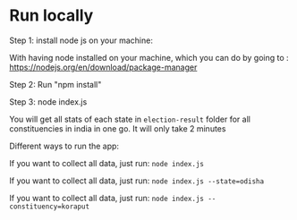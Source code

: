 # Run locally

Step 1: install node js on your machine:

With having node installed on your machine, which you can do by going to :
https://nodejs.org/en/download/package-manager

Step 2: Run "npm install"

Step 3: node index.js

You will get all stats of each state in `election-result` folder for all constituencies in india in one go. It will only take 2 minutes


Different ways to run the app:

If you want to collect all data, just run: `node index.js`

If you want to collect all data, just run: `node index.js --state=odisha`

If you want to collect all data, just run: `node index.js --constituency=koraput`
